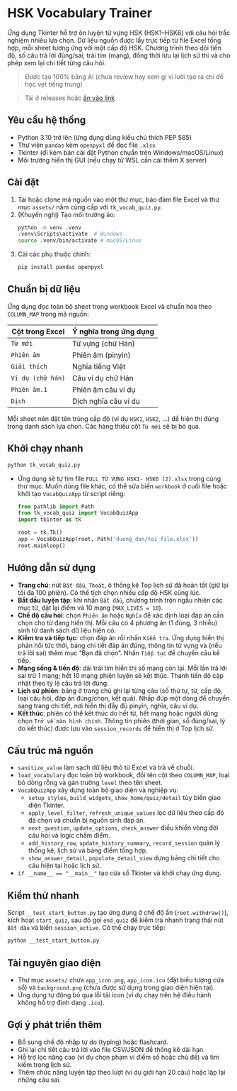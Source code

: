 # HSK Vocabulary Trainer

Ứng dụng Tkinter hỗ trợ ôn luyện từ vựng HSK (HSK1–HSK6) với câu hỏi trắc nghiệm nhiều lựa chọn. Dữ liệu nguồn được lấy trực tiếp từ file Excel tổng hợp, mỗi sheet tương ứng với một cấp độ HSK. Chương trình theo dõi tiến độ, số câu trả lời đúng/sai, trái tim (mạng), đồng thời lưu lại lịch sử thi và cho phép xem lại chi tiết từng câu hỏi.

> Được tạo 100% bằng AI (chưa review hay xem gì vì lười tạo ra chỉ để học vẹt tiếng trung)

> Tải ở releases hoặc [ấn vào link](https://github.com/An-Tran-2001/LuyenTuHSK/releases/tag/v1.0)
## Yêu cầu hệ thống
- Python 3.10 trở lên (ứng dụng dùng kiểu chú thích PEP 585)
- Thư viện `pandas` kèm `openpyxl` để đọc file `.xlsx`
- Tkinter (đi kèm bản cài đặt Python chuẩn trên Windows/macOS/Linux)
- Môi trường hiển thị GUI (nếu chạy từ WSL cần cài thêm X server)

## Cài đặt
1. Tải hoặc clone mã nguồn vào một thư mục, bảo đảm file Excel và thư mục `assets/` nằm cùng cấp với `tk_vocab_quiz.py`.
2. (Khuyến nghị) Tạo môi trường ảo:
   ```bash
   python -m venv .venv
   .venv\Scripts\activate  # Windows
   source .venv/bin/activate # macOS/Linux
   ```
3. Cài các phụ thuộc chính:
   ```bash
   pip install pandas openpyxl
   ```

## Chuẩn bị dữ liệu
Ứng dụng đọc toàn bộ sheet trong workbook Excel và chuẩn hóa theo `COLUMN_MAP` trong mã nguồn:

| Cột trong Excel            | Ý nghĩa trong ứng dụng |
|---------------------------|------------------------|
| `Từ mới`                  | Từ vựng (chữ Hán)      |
| `Phiên âm`                | Phiên âm (pinyin)      |
| `Giải thích`              | Nghĩa tiếng Việt       |
| `Ví dụ (chữ hán)`         | Câu ví dụ chữ Hán      |
| `Phiên âm.1`              | Phiên âm câu ví dụ     |
| `Dịch`                    | Dịch nghĩa câu ví dụ   |

Mỗi sheet nên đặt tên trùng cấp độ (ví dụ `HSK1`, `HSK2`, …) để hiện thị đúng trong danh sách lựa chọn. Các hàng thiếu cột `Từ mới` sẽ bị bỏ qua.

## Khởi chạy nhanh
```bash
python tk_vocab_quiz.py
```

- Ứng dụng sẽ tự tìm file `FULL TỪ VỰNG HSK1- HSK6 (2).xlsx` trong cùng thư mục. Muốn dùng file khác, có thể sửa biến `workbook` ở cuối file hoặc khởi tạo `VocabQuizApp` từ script riêng:
  ```python
  from pathlib import Path
  from tk_vocab_quiz import VocabQuizApp
  import tkinter as tk

  root = tk.Tk()
  app = VocabQuizApp(root, Path('duong_dan/toi_file.xlsx'))
  root.mainloop()
  ```

## Hướng dẫn sử dụng
- **Trang chủ**: nút `Bắt đầu`, `Thoát`, ô thống kê Top lịch sử đã hoàn tất (giữ lại tối đa 100 phiên). Có thể tích chọn nhiều cấp độ HSK cùng lúc.
- **Bắt đầu luyện tập**: khi nhấn `Bắt đầu`, chương trình trộn ngẫu nhiên các mục từ, đặt lại điểm và 10 mạng (`MAX_LIVES = 10`).
- **Chế độ câu hỏi**: chọn `Phiên âm` hoặc `Nghĩa` để xác định loại đáp án cần chọn cho từ đang hiển thị. Mỗi câu có 4 phương án (1 đúng, 3 nhiễu) sinh từ danh sách dữ liệu hiện có.
- **Kiểm tra và tiếp tục**: chọn đáp án rồi nhấn `Kiểm tra`. Ứng dụng hiển thị phản hồi tức thời, bảng chi tiết đáp án đúng, thông tin từ vựng và (nếu trả lời sai) thêm mục “Bạn đã chọn”. Nhấn `Tiếp tục` để chuyển câu kế tiếp.
- **Mạng sống & tiến độ**: dải trái tim hiển thị số mạng còn lại. Mỗi lần trả lời sai trừ 1 mạng; hết 10 mạng phiên luyện sẽ kết thúc. Thanh tiến độ cập nhật theo tỷ lệ câu trả lời đúng.
- **Lịch sử phiên**: bảng ở trang chủ ghi lại từng câu (số thứ tự, từ, cấp độ, loại câu hỏi, đáp án đúng/chọn, kết quả). Nhấp đúp một dòng để chuyển sang trang chi tiết, nơi hiển thị đầy đủ pinyin, nghĩa, câu ví dụ.
- **Kết thúc**: phiên có thể kết thúc do hết từ, hết mạng hoặc người dùng chọn `Trở về màn hình chính`. Thông tin phiên (thời gian, số đúng/sai, lý do kết thúc) được lưu vào `session_records` để hiển thị ở Top lịch sử.

## Cấu trúc mã nguồn
- `sanitize_value` làm sạch dữ liệu thô từ Excel và trả về chuỗi.
- `load_vocabulary` đọc toàn bộ workbook, đổi tên cột theo `COLUMN_MAP`, loại bỏ dòng rỗng và gán trường `level` theo tên sheet.
- `VocabQuizApp` xây dựng toàn bộ giao diện và nghiệp vụ:
  - `setup_styles`, `build_widgets`, `show_home/quiz/detail` tùy biến giao diện Tkinter.
  - `apply_level_filter`, `refresh_unique_values` lọc dữ liệu theo cấp độ đã chọn và chuẩn bị nguồn sinh đáp án.
  - `next_question`, `update_options`, `check_answer` điều khiển vòng đời câu hỏi và logic chấm điểm.
  - `add_history_row`, `update_history_summary`, `record_session` quản lý thống kê, lịch sử và bảng điểm tổng hợp.
  - `show_answer_detail`, `populate_detail_view` dựng bảng chi tiết cho câu hiện tại hoặc lịch sử.
- `if __name__ == "__main__"` tạo cửa sổ Tkinter và khởi chạy ứng dụng.

## Kiểm thử nhanh
Script `__test_start_button.py` tạo ứng dụng ở chế độ ẩn (`root.withdraw()`), kích hoạt `start_quiz`, sau đó gọi `end_quiz` để kiểm tra nhanh trạng thái nút `Bắt đầu` và biến `session_active`. Có thể chạy trực tiếp:
```bash
python __test_start_button.py
```

## Tài nguyên giao diện
- Thư mục `assets/` chứa `app_icon.png`, `app_icon.ico` (đặt biểu tượng cửa sổ) và `background.png` (chưa được sử dụng trong giao diện hiện tại).
- Ứng dụng tự động bỏ qua lỗi tải icon (ví dụ chạy trên hệ điều hành không hỗ trợ định dạng `.ico`).

## Gợi ý phát triển thêm
- Bổ sung chế độ nhập tự do (typing) hoặc flashcard.
- Ghi lại chi tiết câu trả lời vào file CSV/JSON để thống kê dài hạn.
- Hỗ trợ lọc nâng cao (ví dụ chọn phạm vi điểm số hoặc chủ đề) và tìm kiếm trong lịch sử.
- Thêm chức năng luyện tập theo lượt (ví dụ giới hạn 20 câu) hoặc lặp lại những câu sai.
